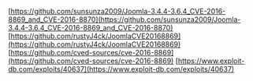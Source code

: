 [https://github.com/sunsunza2009/Joomla-3.4.4-3.6.4_CVE-2016-8869_and_CVE-2016-8870](https://github.com/sunsunza2009/Joomla-3.4.4-3.6.4_CVE-2016-8869_and_CVE-2016-8870)
[https://github.com/rustyJ4ck/JoomlaCVE20168869](https://github.com/rustyJ4ck/JoomlaCVE20168869)
[https://github.com/cved-sources/cve-2016-8869](https://github.com/cved-sources/cve-2016-8869)
[https://www.exploit-db.com/exploits/40637](https://www.exploit-db.com/exploits/40637)
